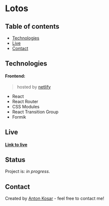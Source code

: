 # Lotos

## Table of contents
* [Technologies](#technologies)
* [Live](#live)
* [Contact](#contact)

## Technologies
#### Frontend:
>hosted by [netlify](https://www.netlify.com/)
* React 
* React Router
* CSS Modules
* React Transition Group
* Formik

## Live
#### [Link to live](https://lotos-yoga.netlify.app/) <br/>

## Status
Project is: _in progress_.

## Contact
Created by [Anton Kosar](https://www.linkedin.com/in/anton-kosar-51a33617a/) - feel free to contact me!